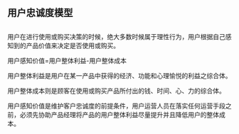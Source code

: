 # 

## 用户忠诚度模型

## 

用户在进行使用或购买决策的时候，绝大多数时候属于理性行为，用户根据自己感知到的产品价值来决定是否使用或购买。

用户感知价值=用户整体利益-用户整体成本

用户整体利益是用户在某一产品中获得的经济、功能和心理愉悦的利益之综合体。

用户整体成本则是顾客在使用或购买产品所付出的钱、时间、心、力的综合体。

用户感知价值是维护客户忠诚度的前提条件，用户运营人员在落实任何运营手段之前，必须先协助产品经理将产品的用户整体利益尽量提升并且降低用户的整体成本。

